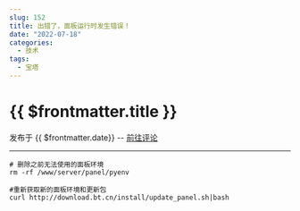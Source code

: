 ```yaml
---
slug: 152
title: 出错了，面板运行时发生错误！
date: "2022-07-18"
categories: 
  - 技术
tags: 
  - 宝塔
---
```



# {{ $frontmatter.title }}

发布于 {{ $frontmatter.date}} -- [前往评论](https://zishu.me)

---

```shell
# 删除之前无法使用的面板环境
rm -rf /www/server/panel/pyenv

#重新获取新的面板环境和更新包
curl http://download.bt.cn/install/update_panel.sh|bash
```